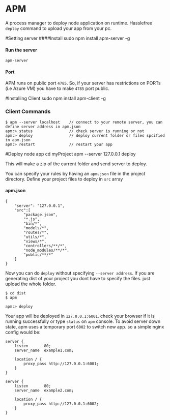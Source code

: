 # APM
A process manager to deploy node application on runtime. Hasslefree `deploy` command to upload your app from your pc.

#Setting server
####Install
	sudo npm install apm-server -g
#### Run the server
	apm-server
#### Port 
APM runs on public port `4785`. So, if your server has restrictions on PORTs (i.e Azure VM) you have to make `4785` port public.

#Installing Client
	sudo npm install apm-client -g

### Client Commands
	$ apm --server localhost	// connect to your remote server, you can define server address in apm.json
	apm:> status				// check server is running or not
	apm:> deploy 				// deploy current folder or files spcified in apm.json
	apm:> restart				// restart your app


#Deploy node app
	cd myProject
	apm --server 127.0.0.1
	deploy

This will make a zip of the current folder and send server to deploy.

You can specify your rules by having an `apm.json` file in the project directory. Define your project files to deploy in `src` array

#### apm.json

	{
		"server": "127.0.0.1",
		"src":[
			"package.json",
			"*.js",
			"bin/*",
			"models/*",
			"routes/*",
			"utils/*",
			"views/*",
			"controllers/**/*",
			"node_modules/**/*",
			"public/**/*"
		]
	}

Now you can do `deploy` without specifying `--server address`. If you are generating dist of your project you dont have to specify the files. just upload the whole folder.

	$ cd dist
	$ apm
	
	apm:> deploy
	
Your app will be deployed in `127.0.0.1:6001`. check your browser if it is running successfully or type `status` on `apm` console. To avoid server down state, apm uses a temporary port `6002` to switch new app. so a simple nginx config would be:

	server {
		listen       80;
		server_name  example1.com;

		location / {
			proxy_pass http://127.0.0.1:6001;
		}
	}

	server {
		listen       80;
		server_name  example2.com;

		location / {
			proxy_pass http://127.0.0.1:6002;
		}
	}


